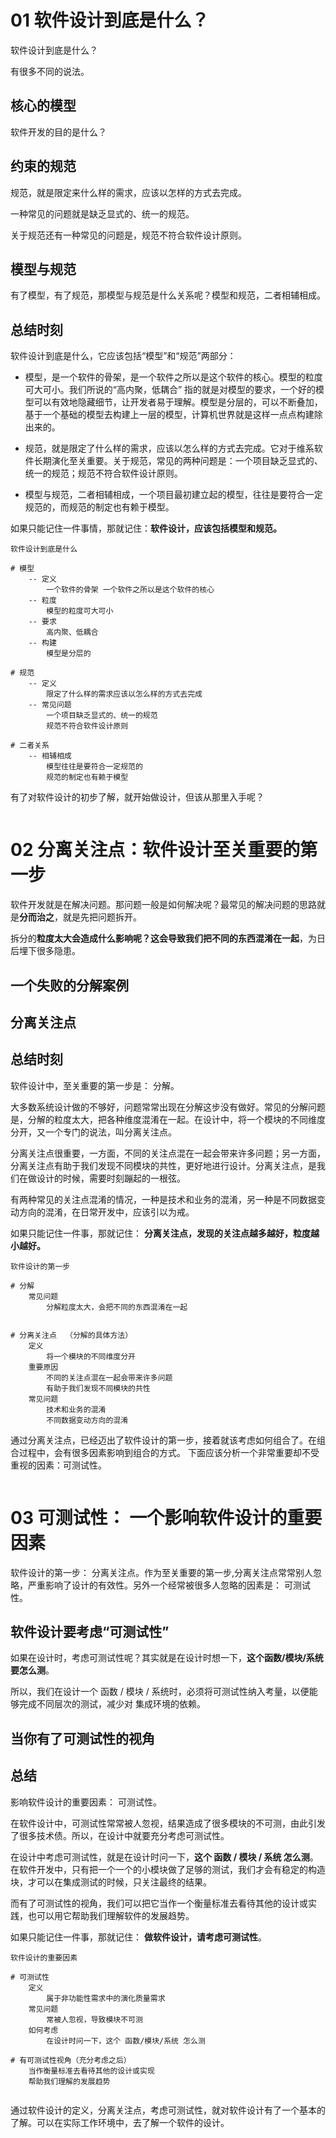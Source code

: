 # 01 软件设计到底是什么？

软件设计到底是什么？

有很多不同的说法。

## 核心的模型

软件开发的目的是什么？

## 约束的规范

规范，就是限定来什么样的需求，应该以怎样的方式去完成。

一种常见的问题就是缺乏显式的、统一的规范。

关于规范还有一种常见的问题是，规范不符合软件设计原则。

## 模型与规范

有了模型，有了规范，那模型与规范是什么关系呢？模型和规范，二者相辅相成。

## 总结时刻

软件设计到底是什么，它应该包括“模型”和“规范”两部分：

+ 模型，是一个软件的骨架，是一个软件之所以是这个软件的核心。模型的粒度可大可小。我们所说的“高内聚，低耦合” 指的就是对模型的要求，一个好的模型可以有效地隐藏细节，让开发者易于理解。模型是分层的，可以不断叠加，基于一个基础的模型去构建上一层的模型，计算机世界就是这样一点点构建除出来的。

+ 规范，就是限定了什么样的需求，应该以怎么样的方式去完成。它对于维系软件长期演化至关重要。关于规范，常见的两种问题是：一个项目缺乏显式的、统一的规范；规范不符合软件设计原则。

+ 模型与规范，二者相辅相成，一个项目最初建立起的模型，往往是要符合一定规范的，而规范的制定也有赖于模型。

如果只能记住一件事情，那就记住：**软件设计，应该包括模型和规范。**

```
软件设计到底是什么

# 模型
    -- 定义
        一个软件的骨架 一个软件之所以是这个软件的核心
    -- 粒度
        模型的粒度可大可小
    -- 要求
        高内聚、低耦合
    -- 构建
        模型是分层的

# 规范
    -- 定义
        限定了什么样的需求应该以怎么样的方式去完成
    -- 常见问题
        一个项目缺乏显式的、统一的规范
        规范不符合软件设计原则

# 二者关系
    -- 相辅相成
        模型往往是要符合一定规范的
        规范的制定也有赖于模型

```

有了对软件设计的初步了解，就开始做设计，但该从那里入手呢？

```
```

# 02 分离关注点：软件设计至关重要的第一步

软件开发就是在解决问题。那问题一般是如何解决呢？最常见的解决问题的思路就是**分而治之**，就是先把问题拆开。

拆分的**粒度太大会造成什么影响呢？这会导致我们把不同的东西混淆在一起**，为日后埋下很多隐患。

## 一个失败的分解案例

## 分离关注点

## 总结时刻

软件设计中，至关重要的第一步是： 分解。

大多数系统设计做的不够好，问题常常出现在分解这步没有做好。常见的分解问题是，分解的粒度太大，把各种维度混淆在一起。在设计中，将一个模块的不同维度分开，又一个专门的说法，叫分离关注点。

分离关注点很重要，一方面，不同的关注点混在一起会带来许多问题；另一方面，分离关注点有助于我们发现不同模块的共性，更好地进行设计。分离关注点，是我们在做设计的时候，需要时刻蹦起的一根弦。

有两种常见的关注点混淆的情况，一种是技术和业务的混淆，另一种是不同数据变动方向的混淆，在日常开发中，应该引以为戒。

如果只能记住一件事，那就记住： **分离关注点，发现的关注点越多越好，粒度越小越好。**

```
软件设计的第一步

# 分解
    常见问题
        分解粒度太大，会把不同的东西混淆在一起


# 分离关注点  （分解的具体方法）
    定义
        将一个模块的不同维度分开
    重要原因
        不同的关注点混在一起会带来许多问题
        有助于我们发现不同模块的共性
    常见问题
        技术和业务的混淆
        不同数据变动方向的混淆

```

通过分离关注点，已经迈出了软件设计的第一步，接着就该考虑如何组合了。在组合过程中，会有很多因素影响到组合的方式。
下面应该分析一个非常重要却不受重视的因素：可测试性。

```
```

# 03 可测试性： 一个影响软件设计的重要因素

软件设计的第一步： 分离关注点。作为至关重要的第一步,分离关注点常常别人忽略，严重影响了设计的有效性。另外一个经常被很多人忽略的因素是： 可测试性。

## 软件设计要考虑“可测试性”

如果在设计时，考虑可测试性呢？其实就是在设计时想一下，**这个函数/模块/系统要怎么测**。

所以，我们在设计一个 函数 / 模块 / 系统时，必须将可测试性纳入考量，以便能够完成不同层次的测试，减少对 集成环境的依赖。

## 当你有了可测试性的视角

## 总结

影响软件设计的重要因素： 可测试性。

在软件设计中，可测试性常常被人忽视，结果造成了很多模块的不可测，由此引发了很多技术债。所以，在设计中就要充分考虑可测试性。

在设计中考虑可测试性，就是在设计时问一下，**这个 函数 / 模块 / 系统 怎么测**。在软件开发中，只有把一个一个的小模块做了足够的测试，我们才会有稳定的构造块，才可以在集成测试的时候，只关注最终的结果。

而有了可测试性的视角，我们可以把它当作一个衡量标准去看待其他的设计或实践，也可以用它帮助我们理解软件的发展趋势。

如果只能记住一件事，那就记住： **做软件设计，请考虑可测试性**。

```
软件设计的重要因素

# 可测试性
    定义
        属于非功能性需求中的演化质量需求
    常见问题
        常被人忽视，导致模块不可测
    如何考虑
        在设计时问一下，这个 函数/模块/系统 怎么测

# 有可测试性视角（充分考虑之后）
    当作衡量标准去看待其他的设计或实现
    帮助我们理解的发展趋势


```

通过软件设计的定义，分离关注点，考虑可测试性，就对软件设计有了一个基本的了解。可以在实际工作环境中，去了解一个软件的设计。


